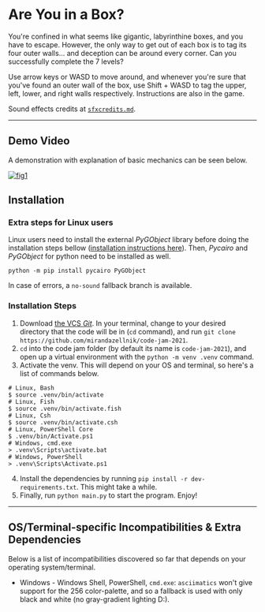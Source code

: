 # Are You in a Box?

You're confined in what seems like gigantic, labyrinthine boxes, and you have to escape. However, the only way to get out of each box is to tag its four outer walls... and deception can be around every corner. Can you successfully complete the 7 levels?

Use arrow keys or WASD to move around, and whenever you're sure that you've found an outer wall of the box, use Shift + WASD to tag the upper, left, lower, and right walls respectively. Instructions are also in the game.

Sound effects credits at [`sfxcredits.md`](https://github.com/mirandazellnik/code-jam-2021/blob/main/sfxcredits.md).

-------------------
## Demo Video
A demonstration with explanation of basic mechanics can be seen below.

[![fig1](https://i.ytimg.com/vi/mx8o-1wJdzc/hqdefault.jpg)](https://www.youtube.com/watch?v=mx8o-1wJdzc)



## Installation

### Extra steps for Linux users
Linux users need to install the external *PyGObject* library before doing the installation steps bellow ([installation instructions here](https://pygobject.readthedocs.io/en/latest/getting_started.html)). Then, *Pycairo* and *PyGObject* for python need to be installed as well.

```
python -m pip install pycairo PyGObject
```

In case of errors, a `no-sound` fallback branch is available.


### Installation Steps
1. Download [the VCS *Git*](https://git-scm.com/downloads). In your terminal, change to your desired directory that the code will be in (`cd` command), and run `git clone https://github.com/mirandazellnik/code-jam-2021`.
2. `cd` into the code jam folder (by default its name is `code-jam-2021`), and open up a virtual environment with the `python -m venv .venv` command.
3. Activate the venv. This will depend on your OS and terminal, so here's a list of commands below.  
```shell
# Linux, Bash
$ source .venv/bin/activate
# Linux, Fish
$ source .venv/bin/activate.fish
# Linux, Csh
$ source .venv/bin/activate.csh
# Linux, PowerShell Core
$ .venv/bin/Activate.ps1
# Windows, cmd.exe
> .venv\Scripts\activate.bat
# Windows, PowerShell
> .venv\Scripts\Activate.ps1
```
4. Install the dependencies by running `pip install -r dev-requirements.txt`. This might take a while.
5. Finally, run `python main.py` to start the program. Enjoy!

-----------------
## OS/Terminal-specific Incompatibilities & Extra Dependencies
Below is a list of incompatibilities discovered so far that depends on your operating system/terminal.

* Windows - Windows Shell, PowerShell, `cmd.exe`: `asciimatics` won't give support for the 256 color-palette, and so a fallback is used with only black and white (no gray-gradient lighting D:).
